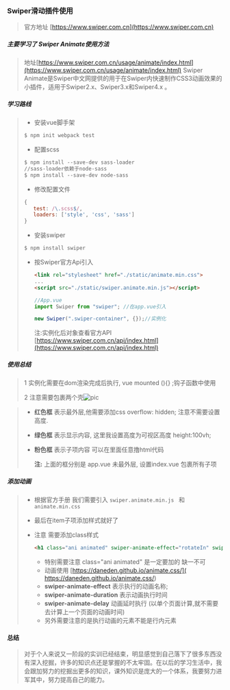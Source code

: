 ### Swiper滑动插件使用

> 官方地址 [https://www.swiper.com.cn](https://www.swiper.com.cn)

##### 主要学习了 Swiper Animate使用方法
> 地址[https://www.swiper.com.cn/usage/animate/index.html](https://www.swiper.com.cn/usage/animate/index.html)
> Swiper Animate是Swiper中文网提供的用于在Swiper内快速制作CSS3动画效果的小插件，适用于Swiper2.x、Swiper3.x和Swiper4.x 。

##### 学习路线
>  + 安装vue脚手架
>
>   ```powershell
>  $ npm init webpack test
>   ```
>
>  + 配置scss
>  ```powershell
>  $ npm install --save-dev sass-loader
>  //sass-loader依赖于node-sass
>  $ npm install --save-dev node-sass
>  ```
>  +  修改配置文件
>  ```JavaScript
>  {
>     test: /\.scss$/,
>     loaders: ['style', 'css', 'sass']
>  }
>  ```
>  + 安装swiper
>  ```powershell
>  $ npm install swiper
>  ```
>  + 按Swiper官方Api引入
>
>    ```html
>    <link rel="stylesheet" href="./static/animate.min.css">
>    ...
>    <script src="./static/swiper.animate.min.js"></script>
>    ```
>
>    ```javascript
>    //App.vue
>    import Swiper from "swiper"; //在app.vue引入
>    
>    new Swiper(".swiper-container", {});//实例化
>    ```
>    注:实例化后对象查看官方API [https://www.swiper.com.cn/api/index.html](https://www.swiper.com.cn/api/index.html)
>

##### 使用总结

> 1	实例化需要在dom渲染完成后执行,	vue mounted (){} ;钩子函数中使用
>
> 2     注意需要包裹两个壳![pic](C:\Users\WuXiaohong\Desktop\demo_delete\test\pic.png)	

> - **红色框** 表示最外层,他需要添加css overflow: hidden; 注意不需要设置高度.
>
> - **绿色框** 表示显示内容, 这里我设置高度为可视区高度 height:100vh;
>
> - **粉色框** 表示子项内容 可以在里面任意撸html代码
>
>   **注:** 上面的框分别是 app.vue 未最外层, 设置index.vue 包裹所有子项



##### 添加动画

> - 根据官方手册 我们需要引入 `swiper.animate.min.js ` 和 `animate.min.css` 
>
> - 最后在item子项添加样式就好了
>
> - 注意 需要添加class样式
>
>   ```html
>   <h1 class="ani animated" swiper-animate-effect="rotateIn" swiper-animate-duration="1s" swiper-animate-delay="0s">Swiper</h1>
>   ```
>
>   + 特别需要注意 class="ani animated" 是一定要加的 缺一不可
>   + 动画使用  [https://daneden.github.io/animate.css/]( https://daneden.github.io/animate.css/)
>   + **swiper-animate-effect** 表示执行的动画名称;
>   + **swiper-animate-duration** 表示动画执行时间
>   + **swiper-animate-delay** 动画延时执行 (以单个页面计算,就不需要去计算上一个页面的动画时间)
>   + 另外需要注意的是执行动画的元素不能是行内元素





#### 总结

> 对于个人来说又一阶段的实训已经结束，明显感觉到自己落下了很多东西没有深入挖掘，许多的知识点还是掌握的不太牢固。在以后的学习生活中，我会跟加努力的挖掘出更多的知识，课外知识是庞大的一个体系，我要努力进军其中，努力提高自己的能力。 


